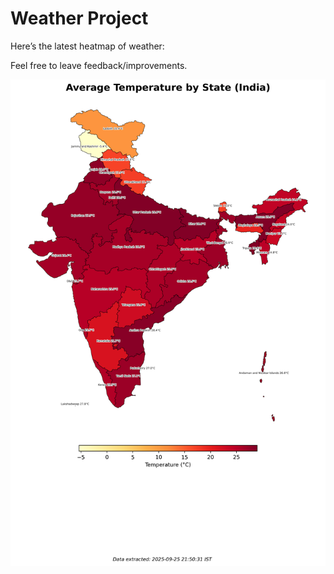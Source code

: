 # Weather Project

Here’s the latest heatmap of weather:

Feel free to leave feedback/improvements.

![India Heatmap](docs/assets/india_heatmap.png?v=D56BD1)
